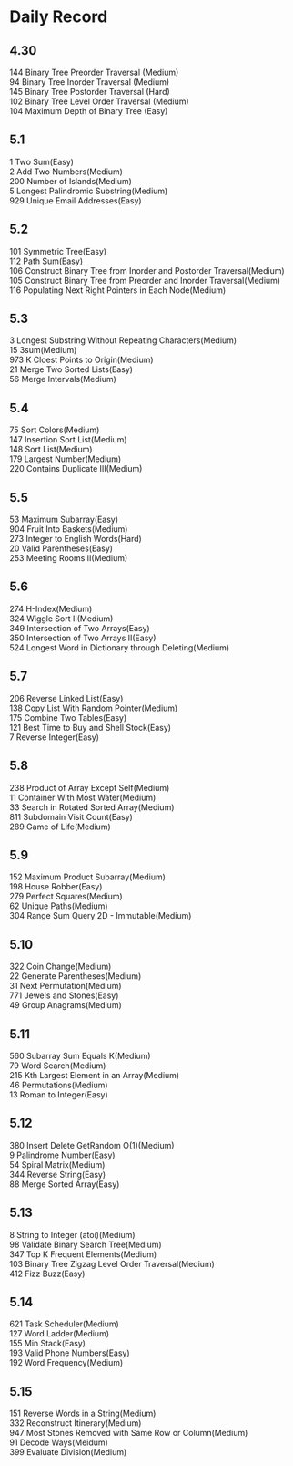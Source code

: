 # Daily Record
## 4.30
 144 Binary Tree Preorder Traversal (Medium)  
 94 Binary Tree Inorder Traversal (Medium)  
 145 Binary Tree Postorder Traversal (Hard)  
 102 Binary Tree Level Order Traversal (Medium)  
 104 Maximum Depth of Binary Tree (Easy)  
 
## 5.1
 1 Two Sum(Easy)  
 2 Add Two Numbers(Medium)  
 200 Number of Islands(Medium)  
 5 Longest Palindromic Substring(Medium)  
 929 Unique Email Addresses(Easy)  
 
## 5.2
 101 Symmetric Tree(Easy)  
 112 Path Sum(Easy)  
 106 Construct Binary Tree from Inorder and Postorder Traversal(Medium)  
 105 Construct Binary Tree from Preorder and Inorder Traversal(Medium)  
 116 Populating Next Right Pointers in Each Node(Medium)  

## 5.3
 3 Longest Substring Without Repeating Characters(Medium)  
 15 3sum(Medium)  
 973 K Cloest Points to Origin(Medium)  
 21 Merge Two Sorted Lists(Easy)  
 56 Merge Intervals(Medium)  

## 5.4
 75 Sort Colors(Medium)  
 147 Insertion Sort List(Medium)  
 148 Sort List(Medium)  
 179 Largest Number(Medium)  
 220 Contains Duplicate III(Medium)  

## 5.5  
 53 Maximum Subarray(Easy)  
 904 Fruit Into Baskets(Medium)  
 273 Integer to English Words(Hard)  
 20 Valid Parentheses(Easy)  
 253 Meeting Rooms II(Medium)

## 5.6
 274 H-Index(Medium)  
 324 Wiggle Sort II(Medium)  
 349 Intersection of Two Arrays(Easy)  
 350 Intersection of Two Arrays II(Easy)  
 524 Longest Word in Dictionary through Deleting(Medium)  

## 5.7  
 206 Reverse Linked List(Easy)  
 138 Copy List With Random Pointer(Medium)  
 175 Combine Two Tables(Easy)  
 121 Best Time to Buy and Shell Stock(Easy)  
 7 Reverse Integer(Easy)  

## 5.8
 238 Product of Array Except Self(Medium)  
 11	Container With Most Water(Medium)  
 33	Search in Rotated Sorted Array(Medium)  
 811 Subdomain Visit Count(Easy)  
 289 Game of Life(Medium)  
 
## 5.9  
 152 Maximum Product Subarray(Medium)  
 198 House Robber(Easy)  
 279 Perfect Squares(Medium)  
 62 Unique Paths(Medium)  
 304 Range Sum Query 2D - Immutable(Medium)

## 5.10  
 322 Coin Change(Medium)  
 22	Generate Parentheses(Medium)  
 31	Next Permutation(Medium)  
 771 Jewels and Stones(Easy)  
 49	Group Anagrams(Medium)  

## 5.11  
 560 Subarray Sum Equals K(Medium)  
 79	Word Search(Medium)  
 215 Kth Largest Element in an Array(Medium)  
 46	Permutations(Medium)  
 13	Roman to Integer(Easy)  

## 5.12  
 380 Insert Delete GetRandom O(1)(Medium)  
 9 Palindrome Number(Easy)  
 54	Spiral Matrix(Medium)  
 344 Reverse String(Easy)  
 88	Merge Sorted Array(Easy)  

## 5.13  
 8 String to Integer (atoi)(Medium)  
 98 Validate Binary Search Tree(Medium)  
 347 Top K Frequent Elements(Medium)  
 103 Binary Tree Zigzag Level Order Traversal(Medium)  
 412 Fizz Buzz(Easy)  
 
## 5.14
 621 Task Scheduler(Medium)  
 127 Word Ladder(Medium)  
 155 Min Stack(Easy)  
 193 Valid Phone Numbers(Easy)     
 192 Word Frequency(Medium)  

## 5.15
 151 Reverse Words in a String(Medium)  
 332 Reconstruct Itinerary(Medium)  
 947 Most Stones Removed with Same Row or Column(Medium)  
 91 Decode Ways(Meidum)  
 399 Evaluate Division(Medium)  